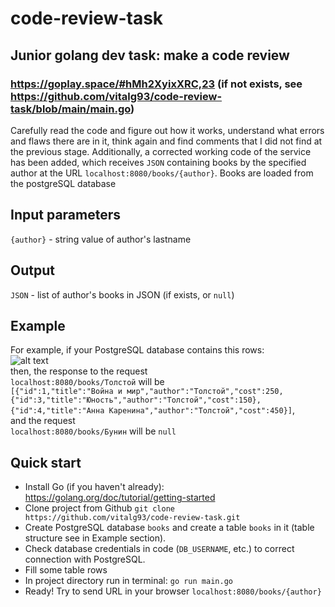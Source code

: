 # code-review-task
## Junior golang dev task: make a code review
### https://goplay.space/#hMh2XyixXRC,23 (if not exists, see https://github.com/vitalg93/code-review-task/blob/main/main.go)

Carefully read the code and figure out how it works, understand what errors and flaws there are in it, think again and find comments that I did not find at the previous stage. Additionally, a corrected working code of the service has been added, which receives `JSON` containing books by the specified author at the URL `localhost:8080/books/{author}`. Books are loaded from the postgreSQL database

## Input parameters
`{author}` - string value of author's lastname

## Output
`JSON` - list of author's books in JSON (if exists, or `null`)

## Example
For example, if your PostgreSQL database contains this rows:      
![alt text](https://raw.githubusercontent.com/vitalg93/hello-world/main/db_books.jpg)    
then, the response to the request   
`localhost:8080/books/Толстой` will be    
```[{"id":1,"title":"Война и мир","author":"Толстой","cost":250,{"id":3,"title":"Юность","author":"Толстой","cost":150},{"id":4,"title":"Анна Каренина","author":"Толстой","cost":450}]```,   
and the request    
`localhost:8080/books/Бунин` will be `null`

## Quick start
+ Install Go (if you haven't already): https://golang.org/doc/tutorial/getting-started
+ Clone project from Github `git clone https://github.com/vitalg93/code-review-task.git`
+ Create PostgreSQL database `books` and create a table `books` in it (table structure see in Example section). 
+ Check database credentials in code (`DB_USERNAME`, etc.) to correct connection with PostgreSQL.
+ Fill some table rows
+ In project directory run in terminal: `go run main.go`
+ Ready! Try to send URL in your browser `localhost:8080/books/{author}`